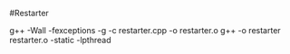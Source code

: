 #Restarter

g++ -Wall -fexceptions -g  -c restarter.cpp -o restarter.o
g++  -o restarter restarter.o  -static  -lpthread
